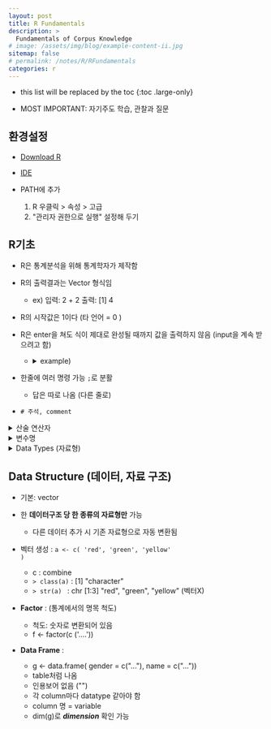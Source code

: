 ```yaml
---
layout: post
title: R Fundamentals
description: >
  Fundamentals of Corpus Knowledge
# image: /assets/img/blog/example-content-ii.jpg
sitemap: false
# permalink: /notes/R/RFundamentals
categories: r
---
```


* this list will be replaced by the toc
{:toc .large-only}

- MOST IMPORTANT: <fontcolor>자기주도 학습</fontcolor>, 관찰과 질문

## 환경설정
- [Download R](http://cran.r-project.org)
- [IDE](https://www.rstudio.com/products/rstudio/download/#download)

- PATH에 추가<br>
    1) R 우클릭 > 속성 > 고급<br>
    2) "관리자 권한으로 실행" 설정해 두기<br>


## R기초

- R은 통계분석을 위해 통계학자가 제작함
- R의 출력결과는 Vector 형식임 
    - ex) 입력: 2 + 2 출력: [1] 4
- R의 시작값은 1이다 (타 언어 = 0 )
- R은 enter을 쳐도 식이 제대로 완성될 때까지 값을 출력하지 않음 (input을 계속 받으려고 함)
    - <details> <!--enter 쳐도 계속 나옴 -->
        <summary>example) </summary>
        <div markdown="1">
        <img src="/img/Rmultiline.png" alt="cmdnotend"/>
        </div></details>
- 한줄에 여러 명령 가능 <code>;</code>로 분활
    - 답은 따로 나옴 (다른 줄로)

- <code># 주석, comment</code>
<details>   <!--산술 연산자 -->
<summary>산술 연산자</summary>
<div markdown="1">
```R
2 + 2      # [1] 4
2 - 1      # [1] 1
2 * 2      # [1] 4
4 / 2      # [1] 2
5 %/% 2    # [1] 2 (몫)
5 %% 2     # [1] 1 (나머지)
(3+2) ^ 2  # [1] 125 (거듭제곱)
```
</div></details>

<details> <!--변수명 -->
<summary>변수명</summary>
<div markdown="1">
영문자로 시작할 시 숫자, 마침표 가능. **case sensitive**
```R
    x <- 3
    x <- x + 2
```
</div></details>


<details> <!--자료형 -->
<summary> Data Types (자료형)</summary>
<div markdown="1">
```R
class(TRUE)     # [1] "logical" (all capitalized)
class(F)        # [1] "logical"
class(12.3)     # [1] "numeric"
class(12)       # [1] "numeric"
class(12L)      # [1] "integer" (12로 출력됨)
class(3+2i)     # [1] "complex"
class('a')      # [1] "character"
class("TRUE")   # [1] "character"
```
- 변환 방법: as.numeric(12L) => numeric으로 변함
</div></details>

## Data Structure (데이터, 자료 구조)
- 기본: <fontcolor>vector</fontcolor>
- 한 **데이터구조 당 한 종류의 자료형만** 가능
    - 다른 데이터 추가 시 기존 자료형으로 자동 변환됨

- 벡터 생성 : <code>a <- c( 'red', 'green', 'yellow' )</code>
    - c : combine
    - <code>> class(a)</code> : [1] "character"
    - <code>> str(a) </code>  : chr [1:3] "red", "green", "yellow"  (벡터X)

- **Factor** : (통계에서의 명목 척도)
    - 척도: 숫자로 변환되어 있음 
    - f <- factor(c ('....'))
- **Data Frame** : 
    - g <- data.frame( gender = c("..."),
                       name   = c("..."))
    - table처럼 나옴
    - 인용보어 없음 ("")
    - 각 column마다 datatype 같아야 함
    - column 명 = variable 
    - dim(g)로 ***dimension*** 확인 가능